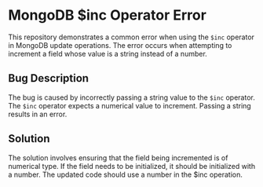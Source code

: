 # MongoDB $inc Operator Error
This repository demonstrates a common error when using the `$inc` operator in MongoDB update operations. The error occurs when attempting to increment a field whose value is a string instead of a number.

## Bug Description
The bug is caused by incorrectly passing a string value to the `$inc` operator.  The `$inc` operator expects a numerical value to increment.  Passing a string results in an error.

## Solution
The solution involves ensuring that the field being incremented is of numerical type.  If the field needs to be initialized, it should be initialized with a number. The updated code should use a number in the $inc operation. 
